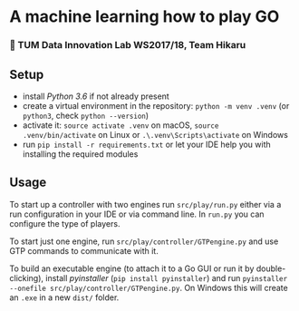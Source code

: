 # A machine learning how to play GO

### :game_die: TUM Data Innovation Lab WS2017/18, Team Hikaru

## Setup
- install _Python 3.6_ if not already present
- create a virtual environment in the repository: `python -m venv .venv` (or `python3`, check `python --version`)
- activate it: `source activate .venv` on macOS, `source .venv/bin/activate` on Linux or `.\.venv\Scripts\activate` on Windows
- run `pip install -r requirements.txt` or let your IDE help you with installing the required modules

## Usage
To start up a controller with two engines run `src/play/run.py` either via a run configuration in your IDE or via command line. In `run.py` you can configure the type of players.

To start just one engine, run `src/play/controller/GTPengine.py` and use GTP commands to communicate with it.

To build an executable engine (to attach it to a Go GUI or run it by double-clicking), install _pyinstaller_ (`pip install pyinstaller`) and run `pyinstaller --onefile src/play/controller/GTPengine.py`. On Windows this will create an `.exe` in a new `dist/` folder.
